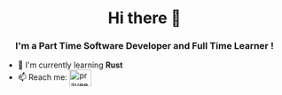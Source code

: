 <h1 align="center"> Hi there 👋</h1>

<h3 align="center">I'm a Part Time Software Developer and Full Time Learner !</h3>

- 🌱 I'm currently learning **Rust**
- 📫 Reach me: 
<a href="https://www.linkedin.com/in/praviin/" target="_blank" rel="noreferrer noopener"><img align="center" src="https://raw.githubusercontent.com/rahuldkjain/github-profile-readme-generator/master/src/images/icons/Social/linked-in-alt.svg" alt="praveen-kumar" height="30" width="40" /></a>

